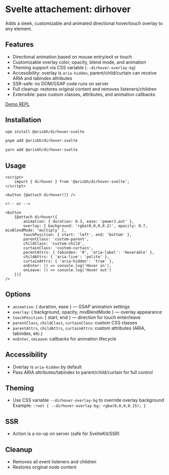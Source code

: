 # Svelte attachement: dirhover

Adds a sleek, customizable and animated directional hover/touch overlay to any element.

## Features

- Directional animation based on mouse entry/exit or touch
- Customizable overlay color, opacity, blend mode, and animation
- Theming support via CSS variable (`--dirhover-overlay-bg`)
- Accessibility: overlay is `aria-hidden`, parent/child/curtain can receive ARIA and tabindex attributes
- SSR-safe: no DOM/GSAP code runs on server
- Full cleanup: restores original content and removes listeners/children
- Extensible: pass custom classes, attributes, and animation callbacks

[Demo REPL](https://svelte.dev/playground/7099dfc0d2b64a8d96250505d29140bd?version=latest)

## Installation

```bash
npm install @arisbh/dirhover-svelte
```

```bash
pnpm add @arisbh/dirhover-svelte
```

```bash
yarn add @arisbh/dirhover-svelte
```

## Usage

```svelte
<script>
	import { dirhover } from '@arisbh/dirhover-svelte';
</script>

<button {@attach dirhover()} />

<!-- or -->

<button
	{@attach dirhover({
		animation: { duration: 0.3, ease: 'power2.out' },
		overlay: { background: 'rgba(0,0,0,0.2)', opacity: 0.7, mixBlendMode: 'multiply' },
		touchPosition: { start: 'left', end: 'bottom' },
		parentClass: 'custom-parent',
		childClass: 'custom-child',
		curtainClass: 'custom-curtain',
		parentAttrs: { tabindex: '0', 'aria-label': 'Hoverable' },
		childAttrs: { 'aria-live': 'polite' },
		curtainAttrs: { 'aria-hidden': 'true' },
		onEnter: () => console.log('Hover in'),
		onLeave: () => console.log('Hover out')
	})}
/>
```

## Options

- `animation`: { duration, ease } — GSAP animation settings
- `overlay`: { background, opacity, mixBlendMode } — overlay appearance
- `touchPosition`: { start, end } — direction for touch enter/leave
- `parentClass`, `childClass`, `curtainClass`: custom CSS classes
- `parentAttrs`, `childAttrs`, `curtainAttrs`: custom attributes (ARIA, tabindex, etc.)
- `onEnter`, `onLeave`: callbacks for animation lifecycle

## Accessibility

- Overlay is `aria-hidden` by default
- Pass ARIA attributes/tabindex to parent/child/curtain for full control

## Theming

- Use CSS variable `--dirhover-overlay-bg` to override overlay background
  Example: `:root { --dirhover-overlay-bg: rgba(0,0,0,0.15); }`

## SSR

- Action is a no-op on server (safe for SvelteKit/SSR)

## Cleanup

- Removes all event listeners and children
- Restores original node content
